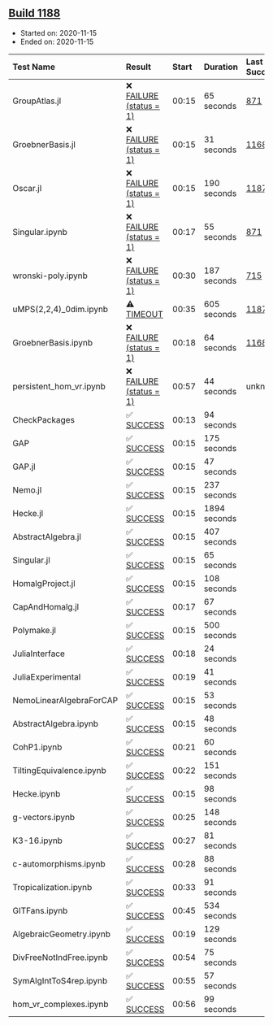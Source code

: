 ## [Build 1188](https://oscarci.mathematik.uni-kl.de/job/oscar-stable/1188/)

* Started on: 2020-11-15
* Ended on: 2020-11-15

| Test Name    | Result | Start | Duration | Last Success | First Failure |
|:-------------|:-------|:------|:---------|:-------------|:--------------|
| GroupAtlas.jl | ❌ [FAILURE (status = 1)](https://oscarci.mathematik.uni-kl.de/job/oscar-stable/1188/artifact/logs/build-1188/GroupAtlas.jl.log) | 00:15 | 65 seconds | [871](https://oscarci.mathematik.uni-kl.de/job/oscar-stable/871/) | [872](https://oscarci.mathematik.uni-kl.de/job/oscar-stable/872/) |
| GroebnerBasis.jl | ❌ [FAILURE (status = 1)](https://oscarci.mathematik.uni-kl.de/job/oscar-stable/1188/artifact/logs/build-1188/GroebnerBasis.jl.log) | 00:15 | 31 seconds | [1168](https://oscarci.mathematik.uni-kl.de/job/oscar-stable/1168/) | [1169](https://oscarci.mathematik.uni-kl.de/job/oscar-stable/1169/) |
| Oscar.jl | ❌ [FAILURE (status = 1)](https://oscarci.mathematik.uni-kl.de/job/oscar-stable/1188/artifact/logs/build-1188/Oscar.jl.log) | 00:15 | 190 seconds | [1187](https://oscarci.mathematik.uni-kl.de/job/oscar-stable/1187/) | [1188](https://oscarci.mathematik.uni-kl.de/job/oscar-stable/1188/) |
| Singular.ipynb | ❌ [FAILURE (status = 1)](https://oscarci.mathematik.uni-kl.de/job/oscar-stable/1188/artifact/logs/build-1188/Singular.ipynb.log) | 00:17 | 55 seconds | [871](https://oscarci.mathematik.uni-kl.de/job/oscar-stable/871/) | [872](https://oscarci.mathematik.uni-kl.de/job/oscar-stable/872/) |
| wronski-poly.ipynb | ❌ [FAILURE (status = 1)](https://oscarci.mathematik.uni-kl.de/job/oscar-stable/1188/artifact/logs/build-1188/wronski-poly.ipynb.log) | 00:30 | 187 seconds | [715](https://oscarci.mathematik.uni-kl.de/job/oscar-stable/715/) | [716](https://oscarci.mathematik.uni-kl.de/job/oscar-stable/716/) |
| uMPS(2,2,4)_0dim.ipynb | ⚠ [TIMEOUT](https://oscarci.mathematik.uni-kl.de/job/oscar-stable/1188/artifact/logs/build-1188/uMPS-2-2-4-_0dim.ipynb.log) | 00:35 | 605 seconds | [1187](https://oscarci.mathematik.uni-kl.de/job/oscar-stable/1187/) | [1188](https://oscarci.mathematik.uni-kl.de/job/oscar-stable/1188/) |
| GroebnerBasis.ipynb | ❌ [FAILURE (status = 1)](https://oscarci.mathematik.uni-kl.de/job/oscar-stable/1188/artifact/logs/build-1188/GroebnerBasis.ipynb.log) | 00:18 | 64 seconds | [1168](https://oscarci.mathematik.uni-kl.de/job/oscar-stable/1168/) | [1169](https://oscarci.mathematik.uni-kl.de/job/oscar-stable/1169/) |
| persistent_hom_vr.ipynb | ❌ [FAILURE (status = 1)](https://oscarci.mathematik.uni-kl.de/job/oscar-stable/1188/artifact/logs/build-1188/persistent_hom_vr.ipynb.log) | 00:57 | 44 seconds | unknown | unknown |
| CheckPackages | ✅ [SUCCESS](https://oscarci.mathematik.uni-kl.de/job/oscar-stable/1188/artifact/logs/build-1188/CheckPackages.log) | 00:13 | 94 seconds |  |  |
| GAP | ✅ [SUCCESS](https://oscarci.mathematik.uni-kl.de/job/oscar-stable/1188/artifact/logs/build-1188/GAP.log) | 00:15 | 175 seconds |  |  |
| GAP.jl | ✅ [SUCCESS](https://oscarci.mathematik.uni-kl.de/job/oscar-stable/1188/artifact/logs/build-1188/GAP.jl.log) | 00:15 | 47 seconds |  |  |
| Nemo.jl | ✅ [SUCCESS](https://oscarci.mathematik.uni-kl.de/job/oscar-stable/1188/artifact/logs/build-1188/Nemo.jl.log) | 00:15 | 237 seconds |  |  |
| Hecke.jl | ✅ [SUCCESS](https://oscarci.mathematik.uni-kl.de/job/oscar-stable/1188/artifact/logs/build-1188/Hecke.jl.log) | 00:15 | 1894 seconds |  |  |
| AbstractAlgebra.jl | ✅ [SUCCESS](https://oscarci.mathematik.uni-kl.de/job/oscar-stable/1188/artifact/logs/build-1188/AbstractAlgebra.jl.log) | 00:15 | 407 seconds |  |  |
| Singular.jl | ✅ [SUCCESS](https://oscarci.mathematik.uni-kl.de/job/oscar-stable/1188/artifact/logs/build-1188/Singular.jl.log) | 00:15 | 65 seconds |  |  |
| HomalgProject.jl | ✅ [SUCCESS](https://oscarci.mathematik.uni-kl.de/job/oscar-stable/1188/artifact/logs/build-1188/HomalgProject.jl.log) | 00:15 | 108 seconds |  |  |
| CapAndHomalg.jl | ✅ [SUCCESS](https://oscarci.mathematik.uni-kl.de/job/oscar-stable/1188/artifact/logs/build-1188/CapAndHomalg.jl.log) | 00:17 | 67 seconds |  |  |
| Polymake.jl | ✅ [SUCCESS](https://oscarci.mathematik.uni-kl.de/job/oscar-stable/1188/artifact/logs/build-1188/Polymake.jl.log) | 00:15 | 500 seconds |  |  |
| JuliaInterface | ✅ [SUCCESS](https://oscarci.mathematik.uni-kl.de/job/oscar-stable/1188/artifact/logs/build-1188/JuliaInterface.log) | 00:18 | 24 seconds |  |  |
| JuliaExperimental | ✅ [SUCCESS](https://oscarci.mathematik.uni-kl.de/job/oscar-stable/1188/artifact/logs/build-1188/JuliaExperimental.log) | 00:19 | 41 seconds |  |  |
| NemoLinearAlgebraForCAP | ✅ [SUCCESS](https://oscarci.mathematik.uni-kl.de/job/oscar-stable/1188/artifact/logs/build-1188/NemoLinearAlgebraForCAP.log) | 00:15 | 53 seconds |  |  |
| AbstractAlgebra.ipynb | ✅ [SUCCESS](https://oscarci.mathematik.uni-kl.de/job/oscar-stable/1188/artifact/logs/build-1188/AbstractAlgebra.ipynb.log) | 00:15 | 48 seconds |  |  |
| CohP1.ipynb | ✅ [SUCCESS](https://oscarci.mathematik.uni-kl.de/job/oscar-stable/1188/artifact/logs/build-1188/CohP1.ipynb.log) | 00:21 | 60 seconds |  |  |
| TiltingEquivalence.ipynb | ✅ [SUCCESS](https://oscarci.mathematik.uni-kl.de/job/oscar-stable/1188/artifact/logs/build-1188/TiltingEquivalence.ipynb.log) | 00:22 | 151 seconds |  |  |
| Hecke.ipynb | ✅ [SUCCESS](https://oscarci.mathematik.uni-kl.de/job/oscar-stable/1188/artifact/logs/build-1188/Hecke.ipynb.log) | 00:15 | 98 seconds |  |  |
| g-vectors.ipynb | ✅ [SUCCESS](https://oscarci.mathematik.uni-kl.de/job/oscar-stable/1188/artifact/logs/build-1188/g-vectors.ipynb.log) | 00:25 | 148 seconds |  |  |
| K3-16.ipynb | ✅ [SUCCESS](https://oscarci.mathematik.uni-kl.de/job/oscar-stable/1188/artifact/logs/build-1188/K3-16.ipynb.log) | 00:27 | 81 seconds |  |  |
| c-automorphisms.ipynb | ✅ [SUCCESS](https://oscarci.mathematik.uni-kl.de/job/oscar-stable/1188/artifact/logs/build-1188/c-automorphisms.ipynb.log) | 00:28 | 88 seconds |  |  |
| Tropicalization.ipynb | ✅ [SUCCESS](https://oscarci.mathematik.uni-kl.de/job/oscar-stable/1188/artifact/logs/build-1188/Tropicalization.ipynb.log) | 00:33 | 91 seconds |  |  |
| GITFans.ipynb | ✅ [SUCCESS](https://oscarci.mathematik.uni-kl.de/job/oscar-stable/1188/artifact/logs/build-1188/GITFans.ipynb.log) | 00:45 | 534 seconds |  |  |
| AlgebraicGeometry.ipynb | ✅ [SUCCESS](https://oscarci.mathematik.uni-kl.de/job/oscar-stable/1188/artifact/logs/build-1188/AlgebraicGeometry.ipynb.log) | 00:19 | 129 seconds |  |  |
| DivFreeNotIndFree.ipynb | ✅ [SUCCESS](https://oscarci.mathematik.uni-kl.de/job/oscar-stable/1188/artifact/logs/build-1188/DivFreeNotIndFree.ipynb.log) | 00:54 | 75 seconds |  |  |
| SymAlgIntToS4rep.ipynb | ✅ [SUCCESS](https://oscarci.mathematik.uni-kl.de/job/oscar-stable/1188/artifact/logs/build-1188/SymAlgIntToS4rep.ipynb.log) | 00:55 | 57 seconds |  |  |
| hom_vr_complexes.ipynb | ✅ [SUCCESS](https://oscarci.mathematik.uni-kl.de/job/oscar-stable/1188/artifact/logs/build-1188/hom_vr_complexes.ipynb.log) | 00:56 | 99 seconds |  |  |
